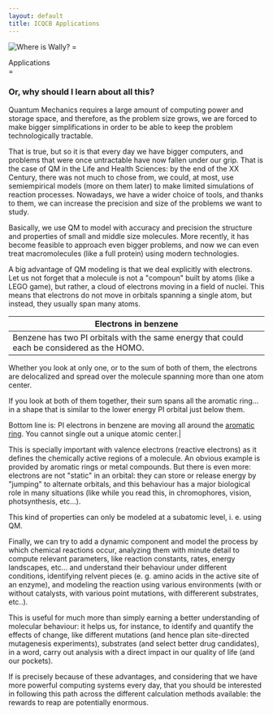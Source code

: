 ```yaml
---
layout: default
title: ICQCB Applications
---
```


![Where is Wally?](Benzene-homo-2.png "fig:Where is Wally?") =

<div class="center" style="width:auto; margin-left:auto; margin-right:auto;">
Applications

</div>
=

### Or, why should I learn about all this?

Quantum Mechanics requires a large amount of computing power and storage space, and therefore, as the problem size grows, we are forced to make bigger simplifications in order to be able to keep the problem technologically tractable.

That is true, but so it is that every day we have bigger computers, and problems that were once untractable have now fallen under our grip. That is the case of QM in the Life and Health Sciences: by the end of the XX Century, there was not much to chose from, we could, at most, use semiempirical models (more on them later) to make limited simulations of reaction processes. Nowadays, we have a wider choice of tools, and thanks to them, we can increase the precision and size of the problems we want to study.

Basically, we use QM to model with accuracy and precision the structure and properties of small and middle size molecules. More recently, it has become feasible to approach even bigger problems, and now we can even treat macromolecules (like a full protein) using modern technologies.

A big advantage of QM modeling is that we deal explicitly with electrons. Let us not forget that a molecule is not a "compoun" built by atoms (like a LEGO game), but rather, a cloud of electrons moving in a field of nuclei. This means that electrons do not move in orbitals spanning a single atom, but instead, they usually span many atoms.

|Electrons in benzene|
|--------------------|
|Benzene has two PI orbitals with the same energy that could each be considered as the HOMO.

Whether you look at only one, or to the sum of both of them, the electrons are delocalized and spread over the molecule spanning more than one atom center.

If you look at both of them together, their sum spans all the aromatic ring... in a shape that is similar to the lower energy PI orbital just below them.

Bottom line is: PI electrons in benzene are moving all around the [aromatic ring](http://academics.keene.edu/rblatchly/OrgoCommon/hand/aromatic/AromaticMO.html). You cannot single out a unique atomic center.|

This is specially important with valence electrons (reactive electrons) as it defines the chemically active regions of a molecule. An obvious example is provided by aromatic rings or metal compounds. But there is even more: electrons are not "static" in an orbital: they can store or release energy by "jumping" to alternate orbitals, and this behaviour has a major biological role in many situations (like while you read this, in chromophores, vision, photsynthesis, etc...).

This kind of properties can only be modeled at a subatomic level, i. e. using QM.

Finally, we can try to add a dynamic component and model the process by which chemical reactions occur, analyzing them with minute detail to compute relevant parameters, like reaction constants, rates, energy landscapes, etc... and understand their behaviour under different conditions, identifying relvent pieces (e. g. amino acids in the active site of an enzyme), and modeling the reaction using various environments (with or without catalysts, with various point mutations, with differerent substrates, etc..).

This is useful for much more than simply earning a better understanding of molecular behaviour: it helps us, for instance, to identify and quantify the effects of change, like different mutations (and hence plan site-directed mutagenesis experiments), substrates (and select better drug candidates), in a word, carry out analysis with a direct impact in our quality of life (and our pockets).

If is precisely because of these advantages, and considering that we have more powerful computing systems every day, that you should be interested in following this path across the different calculation methods available: the rewards to reap are potentially enormous.
